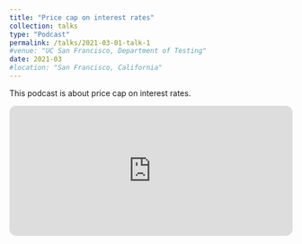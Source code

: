```yaml
---
title: "Price cap on interest rates"
collection: talks
type: "Podcast"
permalink: /talks/2021-03-01-talk-1
#venue: "UC San Francisco, Department of Testing"
date: 2021-03
#location: "San Francisco, California"
---
```


This podcast is about price cap on interest rates.

<iframe style="border-radius:12px" src="https://open.spotify.com/embed/episode/5YLwkrLNiYhasLmsWeTxJp?utm_source=generator" width="100%" height="232" frameBorder="0" allowfullscreen="" allow="autoplay; clipboard-write; encrypted-media; fullscreen; picture-in-picture"></iframe>
